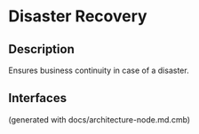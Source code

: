 # Disaster Recovery
## Description
Ensures business continuity in case of a disaster.


## Interfaces


(generated with docs/architecture-node.md.cmb)
